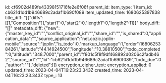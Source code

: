id: cf6902d489fe43398151716fe2e6f06f
parent_id: 
item_type: 1
item_id: cb621d1dd1b946689c2adaf1b690f089
item_updated_time: 1680625397838
title_diff: "[{\"diffs\":[[1,\"Composition\"]],\"start1\":0,\"start2\":0,\"length1\":0,\"length2\":11}]"
body_diff: "[]"
metadata_diff: {"new":{"master_key_id":"","conflict_original_id":"","share_id":"","is_shared":0,"application_data":"","source_application":"net.cozic.joplin-mobile","source":"joplin","is_todo":0,"markup_language":1,"order":1680625384261,"latitude":"44.14924500","longitude":"10.38810500","todo_completed":0,"altitude":"348.7000","parent_id":"f801c5f8f9df468892d0206c2fadb462","source_url":"","id":"cb621d1dd1b946689c2adaf1b690f089","todo_due":0,"author":""},"deleted":[]}
encryption_cipher_text: 
encryption_applied: 0
updated_time: 2023-04-04T16:23:23.343Z
created_time: 2023-04-04T16:23:23.343Z
type_: 13
